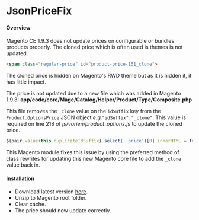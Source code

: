 # JsonPriceFix
#### Overview
Magento CE 1.9.3 does not update prices on configurable or bundles products properly.  The cloned price which is often used is themes is not updated.

```html
<span class="regular-price" id="product-price-161_clone">
```

The cloned price is hidden on Magento's RWD theme but as it is hidden it, it has little impact.

The price is not updated due to a new file which was added in Magento 1.9.3:
**app/code/core/Mage/Catalog/Helper/Product/Type/Composite.php**

This file removes the `_clone` value on the `idSuffix` key from the `Product.OptionsPrice` JSON object *e.g.*`"idSuffix":"_clone"`.  This value is required on line 218 of *js/varien/product_options.js* to update the cloned price.

```js
$(pair.value+this.duplicateIdSuffix).select('.price')[0].innerHTML = formattedPrice;
```

This Magento module fixes this issue by using the preferred method of class rewrites for updating this new Magento core file to add the  `_clone` value back in.

#### Installation
* Download latest version [here](https://github.com/rossmc/JsonPriceFix/archive/master.zip). 
* Unzip to Magento root folder.
* Clear cache.
* The price should now update correctly.